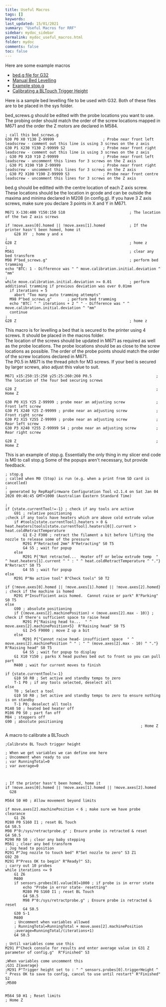 ```yaml
---
title: Useful Macros
tags: []
keywords: 
last_updated: 15/01/2021
summary: "Useful Macros for RRF"
sidebar: mydoc_sidebar
permalink: mydoc_useful_macros.html
folder: mydoc
comments: false
toc: false
---
```


Here are some example macros

<ul id="profileTabs" class="nav nav-tabs">
    <li class="active"><a class="noCrossRef" href="#g32" data-toggle="tab">bed.g file for G32</a></li>
    <li><a class="noCrossRef" href="#bedmanual" data-toggle="tab">Manual Bed Levelling</a></li>
    <li><a class="noCrossRef" href="#stop" data-toggle="tab">Example stop.g</a></li>
    <li><a class="noCrossRef" href="#bltouch" data-toggle="tab">Calibrating a BLTouch Trigger Height</a></li>
</ul>
  <div class="tab-content">
<div role="tabpanel" class="tab-pane active" id="g32" markdown="1">

Here is a sample bed levelling file to be used with G32. Both of these files are to be placed in the sys folder.

bed_screws.g should be edited with the probe locations you want to use. The probing order should match the order of the screw locations mapped in M671 and the order the Z motors are declared in M584.  

```
; call this bed_screws.g
G30 P0 X0 Y130 Z-99999         				; Probe near front left leadscrew - comment out this line is using 3 screws on the z axis
G30 P1 X230 Y130 Z-99999 S2       			; Probe near front right leadscrew - comment out this line is using 3 screws on the z axis
; G30 P0 X10 Y10 Z-99999            		; Probe near front left leadscrew - uncomment this lines for 3 screws on the Z axis
; G30 P1 X190 Y10 Z-99999        			; Probe near front right leadscrew - uncomment this lines for 3 screws on the Z axis
; G30 P2 X100 Y190 Z-99999 S3       		; Probe near front centre leadscrew - uncomment this lines for 3 screws on the Z axis
```
bed.g should be editted with the centre location of each Z axis screw. These locations should be the location in gcode and can be outside the maxima and minima declared in M208 (in config.g). If you have 3 Z axis screws, make sure you declare 3 points in X and Y in M671.  
```
M671 X-130:400 Y150:150 S10                             ; The location of the two Z axis screws

if !move.axes[0].homed || !move.axes[1].homed	        ; If the printer hasn't been homed, home it
	G28 XY	; home y and x
;
G28 Z			                                        ; home z
;
M561							                        ; clear any bed transform
M98 P"bed_screws.g"		                                ; perform bed tramming
echo "BTC: 1 - Difference was " ^ move.calibration.initial.deviation ^ "mm"
;
while move.calibration.initial.deviation >= 0.01		; perform additional tramming if previous deviation was over 0.01mm
  if iterations = 5
    abort "Too many auto tramming attempts"
  M98 P"bed_screws.g"		; perform bed tramming
  echo "BTC: " ^ iterations + 2 ^ " - Difference was " ^ move.calibration.initial.deviation ^ "mm"
  continue
;
G28 Z							                        ; home z
```

</div>

<div role="tabpanel" class="tab-pane" id="bedmanual" markdown="1">

This macro is for levelling a bed that is secured to the printer using 4 screws. It should be placed in the macros folder.  
The location of the screws should be updated in M671 as required as well as the probe locations. The probe locations should be as close to the screw locations as possible. The order of the probe points should match the order of the screw locations declared in M671.  
The P0.5 in M671 is the thread pitch for M3 screws. If your bed is secured by larger screws, also adjust this value to suit.  

```
M671 x15:250:15:250 y25:25:260:260 P0.5                             ; The location of the four bed securing screws

G28 Z                                                               ; Home Z

G30 P0 X15 Y25 Z-99999 ; probe near an adjusting screw              ; Front left screw
G30 P1 X240 Y25 Z-99999 ; probe near an adjusting screw             ; Front right screw
G30 P2 X15 Y255 Z-99999 ; probe near an adjusting screw             ; Rear left screw
G30 P3 X240 Y255 Z-99999 S4 ; probe near an adjusting screw         ; Rear right screw

G28 Z                                                               ; Home Z
```

</div>

<div role="tabpanel" class="tab-pane" id="stop" markdown="1">

This is an example of stop.g.
Essentially the only thing in my slicer end code is M0 to call stop.g
Some of the popups aren't necessary, but provide feedback.

```
; stop.g
; called when M0 (Stop) is run (e.g. when a print from SD card is cancelled)
;
; generated by RepRapFirmware Configuration Tool v2.1.4 on Sat Jan 04 2020 09:46:45 GMT+1000 (Australian Eastern Standard Time)
 
; 
if {state.currentTool!=-1} ; check if any tools are active
	G91 ; relative positioning
;check if any tools have heaters which are above cold extrude value
	if #tools[state.currentTool].heaters > 0 & heat.heaters[tools[state.currentTool].heaters[0]].current > heat.coldRetractTemperature
		G1 E-2 F300 ; retract the filament a bit before lifting the nozzle to release some of the pressure
		M291 P"Retracted 2mm" R"Retracting" S0 T5
		G4 S5 ; wait for popup
	else
		M291 P{"Not retracted...  Heater off or below extrude temp  " ^ heat.heaters[1].current ^ " : " ^ heat.coldRetractTemperature ^ "."} R"Retract" S0 T5
		G4 S5 ; wait for popup
else
	M291 P"No active tool" R"Check tools" S0 T2
 
if {!move.axes[0].homed || !move.axes[1].homed || !move.axes[2].homed} ; check if the machine is homed
	M291 P"Insufficient axis homed.  Cannot raise or park" R"Parking" S0 T5
else
	G90 ; absolute positioning
	if {(move.axes[2].machinePosition) < (move.axes[2].max - 10)} ; check if there's sufficient space to raise head
		M291 P{"Raising head to...  " ^ move.axes[2].machinePosition+5}  R"Raising head" S0 T5
		G1 Z+5 F9000 ; move Z up a bit
	else
		M291 P{"Cannot raise head- insufficient space  " ^ move.axes[2].machinePosition ^ " : " ^ (move.axes[2].max - 10) ^ "."} R"Raising head" S0 T5
		G4 S5 ; wait for popup to display
	G1 X10 Y150 ; parks X head pushes bed out to front so you can pull part
	M400 ; wait for current moves to finish
 
if {state.currentTool!=-1}
	G10 S0 R0 ; Set active and standby temps to zero
	T-1 P0 ; if any tools selected, deselect all
else
	T0 ; Select a tool
	G10 S0 R0 ; Set active and standby temps to zero to ensure nothing is on standby
	T-1 P0; deselect all tools
M140 S0 ; heated bed heater off 
M106 P0 S0 ; part fan off
M84 ; steppers off
G90 ; absolute positioning
                                                             ; Home Z
```

</div>

<div role="tabpanel" class="tab-pane" id="bltouch" markdown="1">

A macro to calibrate a BLTouch

```
;Calibrate BL Touch trigger height
 
; When we get variables we can define one here
; Uncomment when ready to use
; var RunningTotal=0
; var average=0
 
 
 
; If the printer hasn't been homed, home it
if !move.axes[0].homed || !move.axes[1].homed || !move.axes[2].homed
  G28
  
M564 S0 H0 ; Allow movement beyond limits
 
if move.axes[2].machinePosition < 6 ; make sure we have probe clearance
	G1 Z6
M280 P0 S160 I1 ; reset BL Touch
G4 S0.5
M98 P"0:/sys/retractprobe.g" ; Ensure probe is retracted & reset
G4 S0.5
M290 R0 S0 ; clear any baby stepping
M561 ; clear any bed transform
; Jog head to position
M291 P"Jog nozzle to touch bed" R"Set nozzle to zero" S3 Z1
G92 Z0
M291 P"Press OK to begin" R"Ready?" S3; 
; carry out 10 probes
while iterations <= 9
	G1 Z6
	M400
	if sensors.probes[0].value[0]=1000 ; if probe is in error state
		echo "Probe in error state- resetting"
		M280 P0 S160 I1 ; reset BL Touch
		G4 S0.5
		M98 P"0:/sys/retractprobe.g" ; Ensure probe is retracted & reset
		G4 S0.5
	G30 S-1
	M400
	; Uncomment when variables allowed
	; RunningTotal=RunningTotal + move.axes[2].machinePosition
	;average=RunningTotal/(iterations+1)
	G4 S0.5
 
; Until variables come use this
M291 P"Check console for results and enter average value in G31 Z parameter of config.g"  R"Finished" S3 
 
;When variables come uncomment this
;G31 Z{average}
;M291 P"Trigger height set to : " ^ sensors.probes[0].triggerHeight ^ " Press OK to save to config, cancel to use until restart" R"Finished" S2 
;M500
 
 
M564 S0 H1 ; Reset limits	                                                            ; Home Z
```

</div>

</div>
